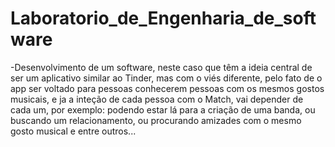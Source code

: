 # Laboratorio_de_Engenharia_de_software
-Desenvolvimento de um software, neste caso que têm a ideia central de ser um aplicativo similar ao Tinder, mas com o viés diferente, pelo fato de o app ser voltado para pessoas conhecerem pessoas com os mesmos gostos musicais, e ja a inteção de cada pessoa com o Match, vai depender de cada um, por exemplo: podendo estar lá para a criação de uma banda, ou buscando um relacionamento, ou procurando amizades com o mesmo gosto musical e entre outros...

